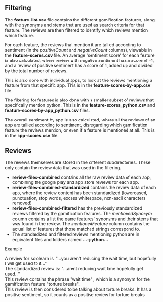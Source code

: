 ## Filtering

The **feature-list.csv** file contains the different gamification features, along with the synonyms and stems that are used as search criteria for that feature.
The reviews are then filtered to identify which reviews mention which feature.

For each feature, the reviews that mention it are tallied according to sentiment (in the _positiveCount_ and _negativeCount_ columns), viewable in the **feature-scores.csv** file.
An average 'sentiment score' for each feature is also calculated, where review with negative sentiment has a score of -1, and a review of positive sentiment has a score of 1, added up and divided by the total number of reviews.

This is also done with individual apps, to look at the reviews mentioning a feature from that specific app. This is in the **feature-scores-by-app.csv** file.

The filtering for features is also done with a smaller subset of reviews that specifically mention python. This is in the **feature-scores_python.csv** and **feature-scores-by-app_python.csv** files.

The overall sentiment by app is also calculated, where all the reviews of an app are tallied according to sentiment, disregarding which gamification feature the reviews mention, or even if a feature is mentioned at all. This is in the **app-scores.csv** file.

## Reviews

The reviews themselves are stored in the different subdirectories. These only contain the review data that was used in the filtering. 

- **review-files-combined** contains all the raw review data of each app, combining the google play and app store reviews for each app.
- **review-files-combined-standardized** contains the review data of each app, where the review content has been standardized (lowercased, punctuation, stop words, excess whitespace,  non-ascii characters removed)
- **review-files-combined-filtered** has the previously standardized reviews filtered by the gamification features. The _mentionedSynonym_ column contains a list the game features' synonyms and their stems that was found in the review. The _mentionedFeature_ column contains the actual list of features that those matched strings correspond to.
- The standardized and filtered reviews mentioning python are in equivalent files and folders named **...-python...**


Example  

A review for sololearn is: "...you aren't reducing the wait time, but hopefully I will get used to it..."  
The standardized review is: "...arent reducing wait time hopefully get used..."  
This review contains the phrase "wait time" , which is a synonym for the gamification feature "torture breaks".  
This review is then considered to be talking about torture breaks. It has a positive sentiment, so it counts as a positive review for torture breaks.


